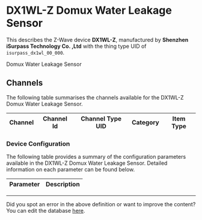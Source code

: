 
# DX1WL-Z Domux Water Leakage Sensor

This describes the Z-Wave device **DX1WL-Z**, manufactured by **Shenzhen iSurpass Technology Co. ,Ltd** with the thing type UID of ```isurpass_dx1wl_00_000```. 

Domux Water Leakage Sensor

## Channels
The following table summarises the channels available for the DX1WL-Z Domux Water Leakage Sensor.

| Channel | Channel Id | Channel Type UID | Category | Item Type |
|---------|------------|------------------|----------|-----------|




### Device Configuration
The following table provides a summary of the configuration parameters available in the DX1WL-Z Domux Water Leakage Sensor.
Detailed information on each parameter can be found below.

| Parameter   | Description |
|-------------|-------------|




---

Did you spot an error in the above definition or want to improve the content?
You can edit the database [here](http://www.cd-jackson.com/index.php/zwave/zwave-device-database/zwave-device-list/devicesummary/659).

